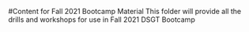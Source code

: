 #Content for Fall 2021 Bootcamp Material
This folder will provide all the drills and workshops for use in Fall 2021 DSGT Bootcamp
